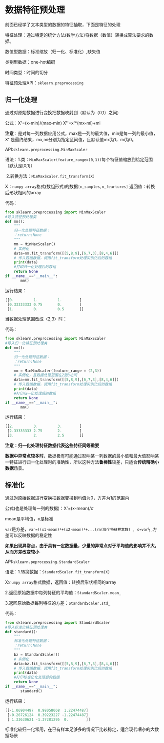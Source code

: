 # 数据特征预处理

前面已经学了文本类型的数据的特征抽取，下面是特征的处理

特征处理：通过特定的统计方法(数学方法)将数据（数值）转换成算法要求的数据。

数值型数据：标准缩放（归一化、标准化）,缺失值

类别型数据：one-hot编码

时间类型：时间的切分

特征预处理API：`sklearn.preprocessing`

## 归一化处理

通过对原始数据进行变换把数据映射到（默认为（0,1）之间)

公式：X'=(x-min)/(max-min)   X''=x'*(mx-mi)+mi

**注意**：是对每一列数据应用公式，max是一列的最大值，min是每一列的最小值，X''是最终结果，mx,mi分别为指定区间值，且默认值mx为1，mi为0。

API:`sklearn.preprocessing.MinMaxScaler`

语法：1.类：`MinMaxScaler(feature_range=(0,1))`每个特征值缩放到给定范围（默认是[0,1]）

​            2.转换方法：`MinMaxScaler.fit_transform(X)`

X：`numpy array`格式(数组形式)的数据`[n_samples,n_feartures]`       返回值：转换后形状相同的array

代码：

```python
from sklearn.preprocessing import MinMaxScaler
#导入特征预处理类
def mm():
    """
    归一化处理特征数据：
    ：return:None
    """
    mm = MinMaxScaler()
    # 实例化
    data=mm.fit_transform([[5,8,9],[6,7,3],[8,4,6]])
    # 传入数组数据，调用fit_transform处理实例化后的数组
    print(data)
    #打印归一化处理后的数组
    return None
if __name__=="__main__":
       mm()
```

运行结果：

```python
[[0.         1.         1.        ]
 [0.33333333 0.75       0.        ]
 [1.         0.         0.5       ]]
```

当数据处理范围改成（2,3）时：

代码：

```python
from sklearn.preprocessing import MinMaxScaler
#导入归一化特征预处理类
def mm():
    """
    归一化处理特征数据：
    ：return:None
    """
    mm = MinMaxScaler(feature_range = (2,3))
    # 实例化，且数据处理范围在2到3之间
    data=mm.fit_transform([[5,8,9],[6,7,3],[8,4,6]])
    # 传入数组数据，调用fit_transform处理实例化后的数组
    print(data)
    #打印归一化处理后的数组
    return None
if __name__=="__main__":
       mm()
```

运行结果：

```python
[[2.         3.         3.        ]
 [2.33333333 2.75       2.        ]
 [3.         2.         2.5       ]]

```

**注意：归一化处理特征数据代表这些特征同等重要**

**数据中异常点较多时**，数据极有可能通过影响某一列数据的最小值和最大值影响某一特征进行归一化处理时的准确性，所以这种方法**鲁棒性**较差，只适合**传统精确小数据**场景。

## 标准化

通过对原始数据进行变换把数据变换到均值为0，方差为1的范围内

公式(也是处理每一列的数据)：X'=(x-mean)/σ

mean是平均值，σ是标准

`var`是方差，`var=((x1-mean)²+(x2-mean)²+...)/n(每个特征样本数) , σ=var½` ,方差可以反映数据的稳定性

**如果出现异常点，由于具有一定数据量，少量的异常点对于平均值的影响并不大，从而方差改变较小**

API:`sklearn.peprocessing.StandardScaler`

语法：1.转换数据：`StandardScaler.fit_transform(X)`

X:`numpy array`格式数据，返回值：转换后形状相同的array

2.返回原始数据中每列特征的平均值：`StandardScaler.mean_`

3.返回原始数据每列特征的方差：`StandardScaler.std_`

代码：

```python
from sklearn.preprocessing import StandardScaler
#导入标准化特征预处理类
def standard():
    """
    标准化处理特征数据：
    ：return:None
    """
    bz = StandardScaler()
    # 实例化
    data=bz.fit_transform([[5,8,9],[6,7,3],[8,4,6]])
    # 传入数组数据，调用fit_transform处理实例化后的数组
    print(data)
    #打印标准化化处理后的数组
    return None
if __name__=="__main__":
       standard()
```

运行结果：

```python
[[-1.06904497  0.98058068  1.22474487]
 [-0.26726124  0.39223227 -1.22474487]
 [ 1.33630621 -1.37281295  0.        ]]
```

标准化较归一化常用，在已有样本足够多的情况下比较稳定，适合现代嘈杂的大数据场景